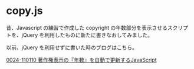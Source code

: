copy.js
=======

昔、Javascript の練習で作成した copyright の年数部分を表示させるスクリプトを、jQuery を利用したものに新たに書きなおしてみました。

以前、jQuery を利用せずに書いた時のブログはこちら。

[0024-110110 著作権表示の『年数』を自動で更新するJavaScript](http://blog.livedoor.jp/mzmjp/archives/51665652.html)
